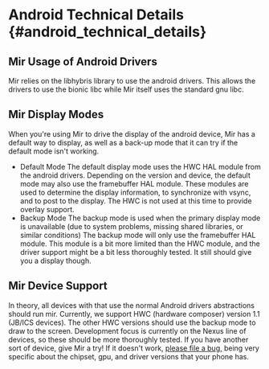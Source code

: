 Android Technical Details {#android_technical_details}
===============================

Mir Usage of Android Drivers
----------------------------

Mir relies on the libhybris library to use the android drivers. This allows the
drivers to use the bionic libc while Mir itself uses the standard gnu libc.

Mir Display Modes
-----------------

When you're using Mir to drive the display of the android device, Mir has
a default way to display, as well as a back-up mode that it can try if the
default mode isn't working.

 *  Default Mode
    The default display mode uses the HWC HAL module from the android drivers.
    Depending on the version and device, the default mode may also use the
    framebuffer HAL module. These modules are used to determine the display
    information, to synchronize with vsync, and to post to the display. The HWC
    is not used at this time to provide overlay support.
 *  Backup Mode
    The backup mode is used when the primary display mode is unavailable (due
    to system problems, missing shared libraries, or similar conditions)
    The backup mode will only use the framebuffer HAL module. This module is a
    bit more limited than the HWC module, and the driver support might be a bit
    less thoroughly tested. It still should give you a display though.

Mir Device Support
------------------

In theory, all devices with that use the normal Android drivers abstractions
should run mir. Currently, we support HWC (hardware composer) version 1.1
(JB/ICS devices). The other HWC versions should use the backup mode to draw to
the screen. Development focus is currently on the Nexus line of devices, so
these should be more thoroughly tested. If you have another sort of device,
give Mir a try! If it doesn't work,
<a href="https://bugs.launchpad.net/mir">please file a bug,</a> being very
specific about the chipset, gpu, and driver versions that your phone has.  
